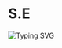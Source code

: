 # S.E

[![Typing SVG](https://readme-typing-svg.demolab.com?font=Fira+Code&pause=1000&color=15F701&width=435&lines=HACK+THE+PLANET+)]()
